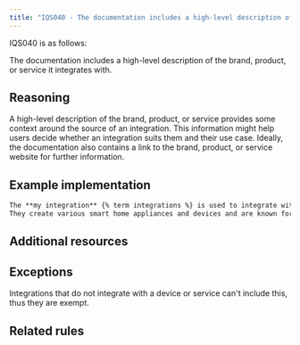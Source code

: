 ```yaml
---
title: "IQS040 - The documentation includes a high-level description of the brand, product, or service it integrates with; if available, with links to the brand, product, or service website"
---
```


IQS040 is as follows:

The documentation includes a high-level description of the brand, product, or service it integrates with.

## Reasoning

A high-level description of the brand, product, or service provides some context around the source of an integration.
This information might help users decide whether an integration suits them and their use case.
Ideally, the documentation also contains a link to the brand, product, or service website for further information.

## Example implementation

```markdown
The **my integration** {% term integrations %} is used to integrate with the devices of [MyCompany](https://www.mycompany.com).
They create various smart home appliances and devices and are known for their MyProduct.
```

## Additional resources


## Exceptions

Integrations that do not integrate with a device or service can't include this, thus they are exempt.

## Related rules

